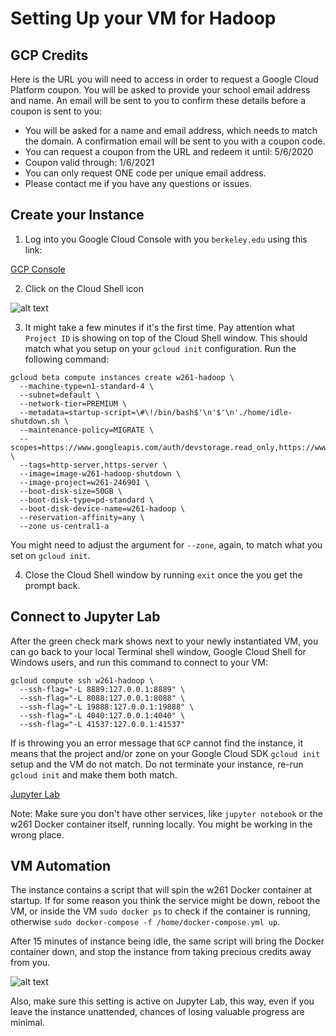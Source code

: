 # Setting Up your VM for Hadoop

## GCP Credits

Here is the URL you will need to access in order to request a Google Cloud Platform coupon. You will be asked to provide your school email address and name. An email will be sent to you to confirm these details before a coupon is sent to you:

- You will be asked for a name and email address, which needs to match the domain. A confirmation email will be sent to you with a coupon code.
- You can request a coupon from the URL and redeem it until: 5/6/2020
- Coupon valid through: 1/6/2021
- You can only request ONE code per unique email address.
- Please contact me if you have any questions or issues.

## Create your Instance

1. Log into you Google Cloud Console with you `berkeley.edu` using this link:

[GCP Console](http://console.cloud.google.com "Google Cloud")

2. Click on the Cloud Shell icon

![alt text](https://github.com/UCB-w261/w261-environment/tree/master/setup-new-hadoop-env/cloud_shell.png "Cloud Shell")

3. It might take a few minutes if it's the first time. Pay attention what `Project ID` is showing on top of the Cloud Shell window. This should match what you setup on your `gcloud init` configuration. Run the following command:

```
gcloud beta compute instances create w261-hadoop \
  --machine-type=n1-standard-4 \
  --subnet=default \
  --network-tier=PREMIUM \
  --metadata=startup-script=\#\!/bin/bash$'\n'$'\n'./home/idle-shutdown.sh \
  --maintenance-policy=MIGRATE \
  --scopes=https://www.googleapis.com/auth/devstorage.read_only,https://www.googleapis.com/auth/logging.write,https://www.googleapis.com/auth/monitoring.write,https://www.googleapis.com/auth/servicecontrol,https://www.googleapis.com/auth/service.management.readonly,https://www.googleapis.com/auth/trace.append \
  --tags=http-server,https-server \
  --image=image-w261-hadoop-shutdown \
  --image-project=w261-246901 \
  --boot-disk-size=50GB \
  --boot-disk-type=pd-standard \
  --boot-disk-device-name=w261-hadoop \
  --reservation-affinity=any \
  --zone us-central1-a
```
You might need to adjust the argument for `--zone`, again, to match what you set on `gcloud init`.

4. Close the Cloud Shell window by running `exit` once the you get the prompt back.

## Connect to Jupyter Lab

After the green check mark shows next to your newly instantiated VM, you can go back to your local Terminal shell window, Google Cloud Shell for Windows users, and run this command to connect to your VM:

```
gcloud compute ssh w261-hadoop \
  --ssh-flag="-L 8889:127.0.0.1:8889" \
  --ssh-flag="-L 8088:127.0.0.1:8088" \
  --ssh-flag="-L 19888:127.0.0.1:19888" \
  --ssh-flag="-L 4040:127.0.0.1:4040" \
  --ssh-flag="-L 41537:127.0.0.1:41537"
```

If is throwing you an error message that `GCP` cannot find the instance, it means that the project and/or zone on your Google Cloud SDK `gcloud init` setup and the VM do not match. Do not terminate your instance, re-run `gcloud init` and make them both match.

[Jupyter Lab](http://localhost:8889 "Click here to open Jupyter Lab")

Note: Make sure you don't have other services, like `jupyter notebook` or the w261 Docker container itself, running locally. You might be working in the wrong place.

## VM Automation

The instance contains a script that will spin the w261 Docker container at startup. If for some reason you think the service might be down, reboot the VM, or inside the VM `sudo docker ps` to check if the container is running, otherwise `sudo docker-compose -f /home/docker-compose.yml up`.

After 15 minutes of instance being idle, the same script will bring the Docker container down, and stop the instance from taking precious credits away from you.

![alt text](https://github.com/UCB-w261/w261-environment/tree/master/setup-new-hadoop-env/jupyter_lab_autosave.png)

Also, make sure this setting is active on Jupyter Lab, this way, even if you leave the instance unattended, chances of losing valuable progress are minimal.

